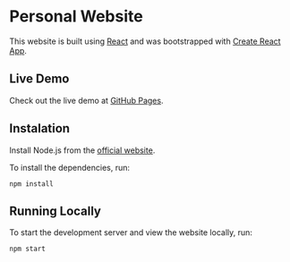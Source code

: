 # Personal Website

This website is built using [React](https://react.dev/) and was bootstrapped with [Create React App](https://github.com/facebook/create-react-app).

## Live Demo

Check out the live demo at [GitHub Pages](https://andrevcaseiro.github.io/).

## Instalation

Install Node.js from the [official website](https://nodejs.org/en/download).

To install the dependencies, run:

```
npm install
```

## Running Locally

To start the development server and view the website locally, run:

```
npm start
```
